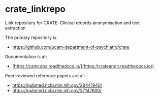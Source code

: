 # crate_linkrepo
Link repository for CRATE: Clinical records anonymisation and text extraction

The primary repository is:
- https://github.com/ucam-department-of-psychiatry/crate

Documentation is at:
- [https://camcops.readthedocs.io/](https://crateanon.readthedocs.io/)

Peer-reviewed reference papers are at:
- https://pubmed.ncbi.nlm.nih.gov/28441940/
- https://pubmed.ncbi.nlm.nih.gov/37147600/
